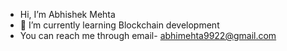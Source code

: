- Hi, I’m Abhishek Mehta
- 🌱 I’m currently learning Blockchain development
- You can reach me through email- abhimehta9922@gmail.com
